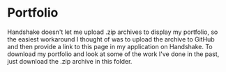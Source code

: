 # Portfolio

Handshake doesn't let me upload .zip archives to display my portfolio, so the easiest workaround I thought of
was to upload the archive to GitHub and then provide a link to this page in my application on Handshake. To
download my portfolio and look at some of the work I've done in the past, just download the .zip archive in
this folder.
